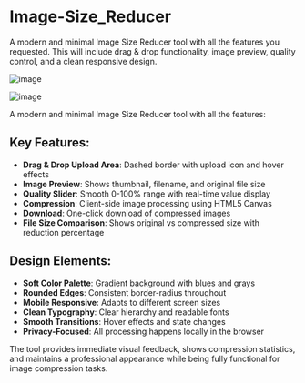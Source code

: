 # Image-Size_Reducer
A modern and minimal Image Size Reducer tool with all the features you requested. This will include drag &amp; drop functionality, image preview, quality control, and a clean responsive design.

![image](https://github.com/user-attachments/assets/e32f8fef-9c22-42da-b921-5f369717248b)


![image](https://github.com/user-attachments/assets/9227d934-d1ba-4404-ab0e-9e81149c657b)


A modern and minimal Image Size Reducer tool with all the features:

## Key Features:
- **Drag & Drop Upload Area**: Dashed border with upload icon and hover effects
- **Image Preview**: Shows thumbnail, filename, and original file size
- **Quality Slider**: Smooth 0-100% range with real-time value display
- **Compression**: Client-side image processing using HTML5 Canvas
- **Download**: One-click download of compressed images
- **File Size Comparison**: Shows original vs compressed size with reduction percentage


## Design Elements:
- **Soft Color Palette**: Gradient background with blues and grays
- **Rounded Edges**: Consistent border-radius throughout
- **Mobile Responsive**: Adapts to different screen sizes
- **Clean Typography**: Clear hierarchy and readable fonts
- **Smooth Transitions**: Hover effects and state changes
- **Privacy-Focused**: All processing happens locally in the browser


The tool provides immediate visual feedback, shows compression statistics, and maintains a professional appearance while being fully functional for image compression tasks.
